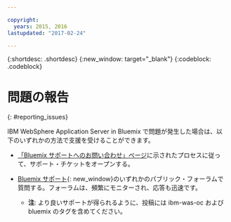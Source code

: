```yaml
---

copyright:
  years: 2015, 2016
lastupdated: "2017-02-24"

---
```


{:shortdesc: .shortdesc}
{:new_window: target="_blank"}
{:codeblock: .codeblock}

# 問題の報告
{: #reporting_issues}

IBM WebSphere Application Server in Bluemix で問題が発生した場合は、以下のいずれかの方法で支援を受けることができます。

* [「Bluemix サポートへのお問い合わせ」ページ](/docs/support/index.html#contacting-support)に示されたプロセスに従って、サポート・チケットをオープンする。
* [Bluemix サポート](https://developer.ibm.com/bluemix/support/){: new_window}のいずれかのパブリック・フォーラムで質問する。フォーラムは、頻繁にモニターされ、応答も迅速です。

  * **注**: より良いサポートが得られるように、投稿には ibm-was-oc および bluemix のタグを含めてください。
